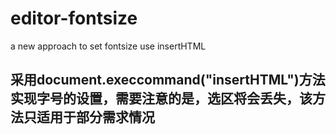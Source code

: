 # editor-fontsize
a new approach to set fontsize use insertHTML

## 采用document.execcommand("insertHTML")方法实现字号的设置，需要注意的是，选区将会丢失，该方法只适用于部分需求情况